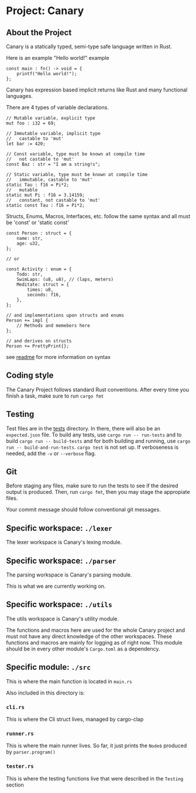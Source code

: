# Project: Canary

## About the Project

Canary is a statically typed, semi-type safe language written in Rust.

Here is an example "Hello world!" example

```canary
const main : fn() -> void = {
    printf("Hello world!");
};
```

Canary has expression based implicit returns like Rust and many functional languages.

There are 4 types of variable declarations.

```canary
// Mutable variable, explicit type
mut foo : i32 = 69;

// Immutable variable, implicit type
//   castable to 'mut'
let bar := 420;

// Const variable, type must be known at compile time
//   not castable to 'mut'
const Baz : str = "I am a string!s";

// Static variable, type must be known at compile time
//   immutable, castable to 'mut'
static Tau : f16 = Pi*2;
//   mutable
static mut Pi : f16 = 3.14159;
//   constant, not castable to 'mut'
static const Tau : f16 = Pi*2;
```

Structs, Enums, Macros, Interfaces, etc. follow the same syntax and all must be 'const' or 'static const'

```canary
const Person : struct = {
    name: str,
    age: u32,
};

// or

const Activity : enum = {
    Todo: str,
    SwimLaps: (u8, u8), // (laps, meters)
    Meditate: struct = {
        times: u8,
        seconds: f16,
    },
};

// and implementations upon structs and enums
Person += impl {
    // Methods and memebers here
};

// and derives on structs
Person += PrettyPrint{};
```

see [readme](./README.md) for more information on syntax

## Coding style

The Canary Project follows standard Rust conventions. After every time you finish a task, make sure to run `cargo fmt`

## Testing

Test files are in the [tests](./tests/) directory. In there, there will also be an `expected.json` file. To build any tests, use `cargo run -- run-tests` and to build `cargo run -- build-tests` and for both building and running, use `cargo run -- build-and-run-tests`. `cargo test` is not set up. If verboseness is needed, add the `-v` or `--verbose` flag.

## Git

Before staging any files, make sure to run the tests to see if the desired output is produced. Then, run `cargo fmt`, then you may stage the appropiate files.

Your commit message should follow conventional git messages.

## Specific workspace: `./lexer`

The lexer workspace is Canary's lexing module.

## Specific workspace: `./parser`

The parsing workspace is Canary's parsing module.

This is what we are currently working on.

## Specific workspace: `./utils`

The utils workspace is Canary's utility module.

The functions and macros here are used for the whole Canary project and must not have any direct knowledge of the other workspaces. These functions and macros are mainly for logging as of right now. This module should be in every other module's `Cargo.toml` as a dependency.

## Specific module: `./src`

This is where the main function is located in `main.rs`

Also included in this directory is:

### `cli.rs`

This is where the Cli struct lives, managed by cargo-clap

### `runner.rs`

This is where the main runner lives. So far, it just prints the `Node`s produced by `parser.program()`

### `tester.rs`

This is where the testing functions live that were described in the `Testing` section